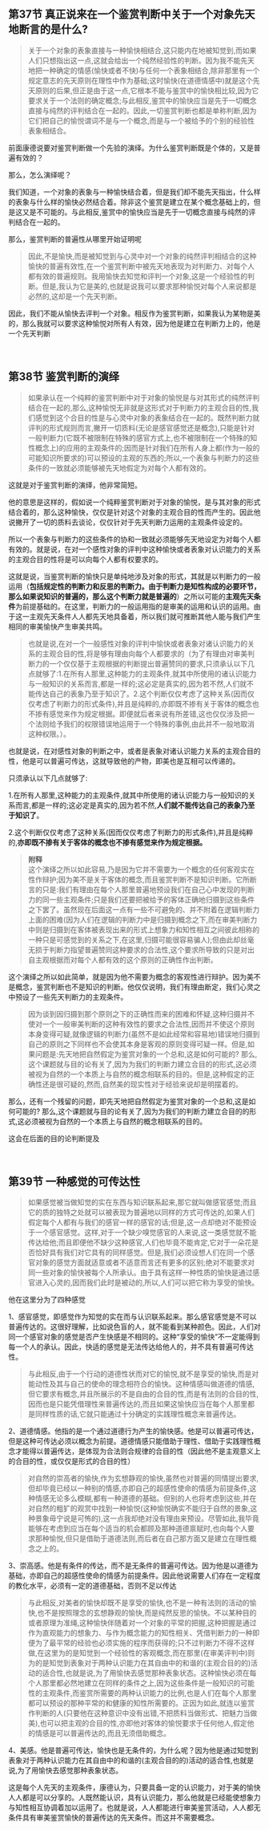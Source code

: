 <h2><b>第37节 真正说来在一个鉴赏判断中关于一个对象先天地断言的是什么?</b></h2><blockquote data-pid="_SiVRX_D">关于一个对象的表象直接与一种愉快相结合,这只能内在地被知觉到,而如果人们只想指出这一点,这就会给出一个纯然经验性的判断。因为我不能先天地把一种确定的情感(愉快或者不快)与任何一个表象相结合,除非那里有一个规定意志的先天原则在理性中作为基础;这时愉快(在道德情感中)就是这个先天原则的后果,但正是由于这一点,它根本不能与鉴赏中的愉快相比较,因为它要求关于一个法则的确定概念;与此相反,鉴赏中的愉快应当是先于一切概念直接与纯然的评判结合在一起的。因此,一切鉴赏判断也都是单称判断,因为它们把自己的愉悦谓词不是与一个概念,而是与一个被给予的个别的经验性表象相结合。</blockquote><p data-pid="rrKQHu0y">前面康德说要对鉴赏判断做一个先验的演绎。为什么鉴赏判断既是个体的，又是普遍有效的？</p><p data-pid="26xL3j_L">那么，怎么演绎呢？</p><p data-pid="B_6y-syB">我们知道，一个对象的表象与一种愉快结合着，但是我们却不能先天指出，什么样的表象与什么样的愉快必然结合着。除非这个鉴赏是建立在某个概念基础上的，但是这又是不可能的。与此相反,鉴赏中的愉快应当是先于一切概念直接与纯然的评判结合在一起的。</p><p data-pid="UBo78up8">那么，鉴赏判断的普遍性从哪里开始证明呢</p><blockquote data-pid="i6PbrSkI">因此,不是愉快,而是被知觉到与心灵中对一个对象的纯然评判相结合的这种愉快的普遍有效性,在一个鉴赏判断中被先天地表现为对判断力、对每个人都有效的普遍规则。我用愉快去知觉和评判一个对象,这是一个经验性的判断。但是,我认为它是美的,也就是说我可以要求那种愉悦对每个人来说都是必然的,这却是一个先天判断。</blockquote><p data-pid="WVj8KSFa">因此，我们不能从愉快去评判一个对象。相反作为鉴赏判断，如果我认为某物是美的，那么我就可以要求这种愉悦对所有人有效，因为他是建立在判断力上的，他是一个先天判断</p><p><br></p><h2>第38节 鉴赏判断的演绎</h2><blockquote data-pid="_Uom0b5v">如果承认在一个纯粹的鉴赏判断中对于对象的愉悦是与对其形式的纯然评判结合在一起的,那么,这种愉悦无非就是这形式对于判断力的主观合目的性,我们感觉到这个合目的性是与心灵中对象的表象结合在一起的。既然判断力就评判的形式规则而言,撇开一切质料(无论是感官感觉还是概念),只能是针对一般判断力(它既不被限制在特殊的感官方式上,也不被限制在一个特殊的知性概念上)的应用的主观条件的;因而是针对我们在所有人身上都(作为一般的可能知识所要求的)可以预设的主观的东西的;所以,一个表象与判断力的这些条件的一致就必须能够被先天地假定为对每个人都有效的。</blockquote><p data-pid="C3iNkr0Z">这就是对于鉴赏判断的演绎，他非常简短。</p><p data-pid="0LFifgkW">他的意思是这样的，假如说一个纯粹鉴赏判断对于对象的愉悦，是与其对象的形式结合着的，那么这种愉快，仅仅是针对这个对象的主观合目的性而产生的。因此他说撇开了一切的质料去谈论，仅仅针对于先天判断力运用的主观条件设定的。</p><p data-pid="P55S2M_j">所以一个表象与判断力的这些条件的协和一致就必须能够先天地设定为对每个人都有效的。就是说，在对一个感性对象的评判中这种愉快或者表象对认识能力的关系的主观合目的性将是可以向每个人都有权要求的。</p><p data-pid="8u4t4j0M">这就是说，当鉴赏判断的愉快只是单纯地涉及对象的形式，其就是以判断力的一般运用（<b>包括规定性的判断力和反思的判断力。由于判断力是知性构成的必要环节，那么如果说知识的普遍的，那么这个判断力就是普遍的</b>）之所以可能的<b>主观先天条件</b>为前提基础的。在这里，判断力的一般运用指的是审美的运用和认识的运用。由于这一主观先天条件人人都先天地具备着，所以我们就可推断其他人能与我们产生相同的审美愉快产生审美共鸣。</p><blockquote data-pid="m9118w8g">也就是说,在对一个一般感性对象的评判中愉快或者表象对诸认识能力的关系的主观合目的性,将是够有理由向每个人都要求的（为了有理由对审美判断力的一个仅仅基于主观根据的判断提出普遍赞同的要求,只须承认以下几点就够了:1.在所有人那里,这种能力的主观条件,就其中所使用的诸认识能力与一般知识的关系而言,都是一样的;这必定是真实的,因为若不然,人们就不能传达自己的表象乃至于知识了。2.这个判断仅仅考虑了这种关系(因而仅仅考虑了判断力的形式条件),并且是纯粹的,亦即既不掺有关于客体的概念也不掺有感觉来作为规定根据。即便就后者来说有所差错,这也仅仅涉及把一个法则给予我们的权限错误地运用于一个特殊的事例,由此并不一般地取消这种权限。）。</blockquote><p data-pid="_mXGBt_A">也就是说，在对感性对象的判断之中，或者是表象对诸认识能力关系的主观合目的性，他是可以普遍可传达，这就导致他的产物，即美也是互相可以传递的。</p><p data-pid="k2xq0ZZP">只须承认以下几点就够了:</p><p data-pid="695p0aL4">1.在所有人那里,这种能力的主观条件,就其中所使用的诸认识能力与一般知识的关系而言,都是一样的;这必定是真实的,因为若不然,<b>人们就不能传达自己的表象乃至于知识了</b>。</p><p data-pid="pMvt_NY1">2.这个判断仅仅考虑了这种关系(因而仅仅考虑了判断力的形式条件),并且是纯粹的,<b>亦即既不掺有关于客体的概念也不掺有感觉来作为规定根据。</b></p><blockquote data-pid="YVAGNd_d"><b>附释</b><br>这个演绎之所以如此容易,乃是因为它并不需要为一个概念的任何客观实在性作辩护;因为美不是关于客体的概念,而且鉴赏判断不是知识判断。它所断言的只是:我们有理由在每个人那里普遍地预设我们在自己心中发现的判断力的同一些主观条件;只是我们还要把被给予的客体正确地归摄到这些条件之下罢了。虽然现在后面这一点有一些不可避免的、并不附着在逻辑判断力上面的困难(因为人们在逻辑的判断力中是归摄到概念之下,而在审美判断力中则是归摄到在客体被表现出来的形式上想象力和知性相互之间彼此相称的一种只是可感觉到的关系之下,在这里,归摄可能很容易骗人);但由此却丝毫无损于判断力指望普遍赞同这种要求的合法性,这个要求所导致的只是对出自主观根据而对每个人都有效的这个原则的正确性作出判断。</blockquote><p data-pid="s8VQxUOd">这个演绎之所以如此简单，就是因为他不需要为概念的客观性进行辩护。因为美不是概念，鉴赏判断也不是知识的判断。他仅仅说明，我们有理由断定，我们心灵之中预设了一些先天判断力的主观条件。</p><blockquote data-pid="PUD-_Mdw">因为谈到因归摄到那个原则之下的正确性而来的困难和怀疑,这种归摄并不使对一个一般审美判断的这种有效性的要求之合法性,因而并不使这个原则本身变得可疑,就像逻辑的判断力(虽然不是如此经常和容易地)错误地归摄到自己的原则之下同样也不会使其本身是客观的原则变得可疑一样。但是,如果问题是:先天地把自然假定为鉴赏对象的一个总和,这是如何可能的? 那么,这个课题就与目的论有关了,因为为我们的判断力建立合目的的形式,这必须被视为自然的一个本质上与自然的概念相联系的目的。但是,这种假定的正确性还是很可疑的,然而,自然美的现实性对于经验来说却是明摆着的。</blockquote><p data-pid="MSA2Yvyu">那么，还有一个残留的问题，即先天地把自然假定为鉴赏对象的一个总和,这是如何可能的? 那么,这个课题就与目的论有关了,因为为我们的判断力建立合目的的形式,这必须被视为自然的一个本质上与自然的概念相联系的目的。</p><p data-pid="SdBrAAPq">这会在后面的目的论判断提及</p><p><br></p><h2>第39节 一种感觉的可传达性</h2><blockquote data-pid="ABG3__0K">如果感觉被当做知觉的实在东西与知识联系起来,那它就叫做感官感觉;而且它的质的独特之处就可以被表现为普遍地以同样的方式可传达的,如果人们假定每个人都有与我们的感官一样的感官的话;但是,这一点却绝对不能预设于一个感官感觉。这样,对于一个缺少嗅觉感官的人来说,这一类感觉就不能传达给他;而且即便他不缺少这种感官,人们也毕竟不能肯定,它对于一朵花是否恰好具有我们对它具有的同样感觉。但是,我们必须设想人们在同一个感官对象的感觉方面就适意或者不适意而言还有更多的区别;绝对不能要求对同一些对象的愉快被每个人所承认。由于具有这样一种性质的愉快是通过感官进入心灵的,因而我们此时是被动的,所以,人们可以把它称为享受的愉快。</blockquote><p data-pid="ztyIPahg">他在这里分为了四种感觉</p><p data-pid="9hyxM8Gp">1、感官感觉，即感觉作为知觉的实在而与认识联系起来。那么感官感觉是不可以普遍传达的。这很好理解，比如说色盲的人，就不能看到某种颜色。因此，人们对同一个感官对象的感觉是否产生快感是不相同的。这种“享受的愉快”不一定能得到每一个人的承认。因此，快适的感觉是无法传达给他人的，并不具有普遍可传达性。</p><blockquote data-pid="0BlUsnJd">与此相反,由于一个行动的道德性状而对它的愉悦,就不是享受的愉快,而是对能动性及其与自己的使命的理念相符合的愉快。这种情感叫做道德的情感,但它要求有概念,并且所展示的不是自由的合目的性,而是有法则的合目的性,因而也是只能凭借理性来普遍传达的,而且如果这愉快应当在每个人那里都是同样性质的话,它就只能通过十分确定的实践理性概念来普遍传达。</blockquote><p data-pid="e2PC0TS-">2、道德情感。他指的是一个通过道德行为产生的愉快感。他是可以普遍可传达，但是这种可传达必须以概念为前提。道德情感只能借助于理性、借助于实践理性概念才能得以普遍传达，是体现为合法则合规律的合目的性（因此他不是主观意义上的合目的性，或仅仅是形式的合目的性）</p><blockquote data-pid="BB7HTuQk">对自然的崇高者的愉快,作为玄想静观的愉快,虽然也对普遍的同情提出要求,但却毕竟已经以一种别的情感,亦即自己的超感性使命的情感为前提条件,这种情感无论多么模糊,都有一种道德的基础。但别的人也将考虑到这些,并在对自然的粗犷的观赏中找到一种愉悦(这种愉悦确实不能归于自然的景象,这种景象毋宁说是可怖的),这一点我却绝对没有理由来预设。尽管如此,我毕竟能够在考虑到应当在每个适当的机会都顾及那种道德禀赋时,也向每个人要求那种愉悦,但只是借助于道德法则,而后者在自己那方面又是建立在理性概念之上的。</blockquote><p data-pid="OdbFmezt">3、崇高感。他是有条件的传达，而不是无条件的普遍可传达。因为他是以道德为基础，亦即自己的超感性使命的情感为前提条件。因此他说需要人们存在一定程度的教化水平，必须有一定的道德基础，否则不足以传达</p><blockquote data-pid="hkhOWMEf">与此相反,对美者的愉快却既不是享受的愉快,也不是一种有法则的活动的愉快,也不是按照理念的玄想静观的愉快,而是纯然反思的愉快。不以某种目的或者原理为准绳,这种愉快伴随着对一个对象的平常的把握,这种把握是通过作为直观能力的想象力、与作为概念能力的知性相关、凭借判断力的一种即便为了最平常的经验也必须实施的程序而获得的;只不过判断力不得不这样做,在这里为的是知觉到一个经验性的客观概念,而在那里(在审美评判中)则为的是知觉到表象对于两种认识能力在其自由中的和谐的(主观合目的的)活动的适合性,也就是说,为了用愉快去感觉那种表象状态。这种愉快必须在每个人那里都必然地建立在同样的条件之上,因为这些条件是一般知识的可能性的主观条件,而鉴赏所需要的两种认识能力的比例,也是人们在每个人那里都可以预设的那种平常的和健康的知性所需要的。正因为如此,就连以鉴赏作判断的人(只要他在这种意识中没有出错,不把质料当做形式、把魅力当做美),也可以把主观的合目的性,亦即他对客体的愉悦要求于任何他人,假定他的情感是可以普遍传达的,而且无须借助概念。</blockquote><p data-pid="yPZqDQcS">4、美感。他是普遍可传达，愉快也是无条件的，为什么呢？因为他是通过知觉到表象对于两种认识能力在其自由中的和谐的(主观合目的的)活动的适合性,也就是说,为了用愉快去感觉那种表象状态。</p><p data-pid="jueBmKxx">这是每个人先天的主观条件，康德认为，只要具备一定的认识能力，对于美的愉快人人都是可以分享的。人既然能认识，具有认识能力，那么他就是已经能使想象力与知性相互协调着加以运用了。也就是说，人人都能进行审美鉴赏活动，人人都无条件具有审美鉴赏愉快的普遍传达的先天条件。而这并不需要概念。</p>